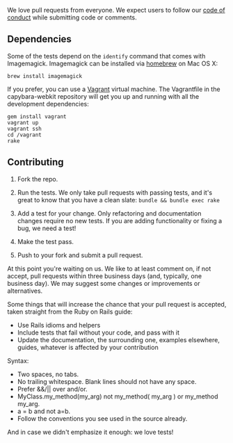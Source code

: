 We love pull requests from everyone. We expect users to follow our
[code of conduct] while submitting code or comments.

[code of conduct]: https://thoughtbot.com/open-source-code-of-conduct

## Dependencies

Some of the tests depend on the `identify` command that comes with Imagemagick.
Imagemagick can be installed via [homebrew](http://mxcl.github.com/homebrew/) on
Mac OS X:

    brew install imagemagick

If you prefer, you can use a [Vagrant](http://www.vagrantup.com/) virtual
machine. The Vagrantfile in the capybara-webkit repository will get you up and
running with all the development dependencies:

    gem install vagrant
    vagrant up
    vagrant ssh
    cd /vagrant
    rake

## Contributing

1. Fork the repo.

2. Run the tests. We only take pull requests with passing tests, and it's great
to know that you have a clean slate: `bundle && bundle exec rake`

3. Add a test for your change. Only refactoring and documentation changes
require no new tests. If you are adding functionality or fixing a bug, we need
a test!

4. Make the test pass.

5. Push to your fork and submit a pull request.


At this point you're waiting on us. We like to at least comment on, if not
accept, pull requests within three business days (and, typically, one business
day). We may suggest some changes or improvements or alternatives.

Some things that will increase the chance that your pull request is accepted,
taken straight from the Ruby on Rails guide:

* Use Rails idioms and helpers
* Include tests that fail without your code, and pass with it
* Update the documentation, the surrounding one, examples elsewhere, guides,
  whatever is affected by your contribution

Syntax:

* Two spaces, no tabs.
* No trailing whitespace. Blank lines should not have any space.
* Prefer &&/|| over and/or.
* MyClass.my_method(my_arg) not my_method( my_arg ) or my_method my_arg.
* a = b and not a=b.
* Follow the conventions you see used in the source already.

And in case we didn't emphasize it enough: we love tests!
